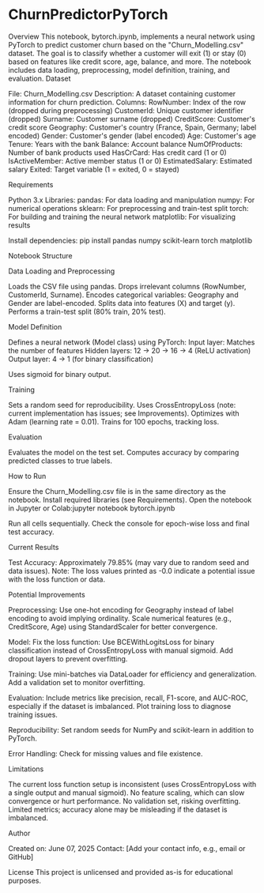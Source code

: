 # ChurnPredictorPyTorch
Overview
This notebook, bytorch.ipynb, implements a neural network using PyTorch to predict customer churn based on the "Churn_Modelling.csv" dataset. The goal is to classify whether a customer will exit (1) or stay (0) based on features like credit score, age, balance, and more. The notebook includes data loading, preprocessing, model definition, training, and evaluation.
Dataset

File: Churn_Modelling.csv
Description: A dataset containing customer information for churn prediction.
Columns:
RowNumber: Index of the row (dropped during preprocessing)
CustomerId: Unique customer identifier (dropped)
Surname: Customer surname (dropped)
CreditScore: Customer's credit score
Geography: Customer's country (France, Spain, Germany; label encoded)
Gender: Customer's gender (label encoded)
Age: Customer's age
Tenure: Years with the bank
Balance: Account balance
NumOfProducts: Number of bank products used
HasCrCard: Has credit card (1 or 0)
IsActiveMember: Active member status (1 or 0)
EstimatedSalary: Estimated salary
Exited: Target variable (1 = exited, 0 = stayed)



Requirements

Python 3.x
Libraries:
pandas: For data loading and manipulation
numpy: For numerical operations
sklearn: For preprocessing and train-test split
torch: For building and training the neural network
matplotlib: For visualizing results



Install dependencies:
pip install pandas numpy scikit-learn torch matplotlib

Notebook Structure

Data Loading and Preprocessing

Loads the CSV file using pandas.
Drops irrelevant columns (RowNumber, CustomerId, Surname).
Encodes categorical variables: Geography and Gender are label-encoded.
Splits data into features (X) and target (y).
Performs a train-test split (80% train, 20% test).


Model Definition

Defines a neural network (Model class) using PyTorch:
Input layer: Matches the number of features
Hidden layers: 12 → 20 → 16 → 4 (ReLU activation)
Output layer: 4 → 1 (for binary classification)


Uses sigmoid for binary output.


Training

Sets a random seed for reproducibility.
Uses CrossEntropyLoss (note: current implementation has issues; see Improvements).
Optimizes with Adam (learning rate = 0.01).
Trains for 100 epochs, tracking loss.


Evaluation

Evaluates the model on the test set.
Computes accuracy by comparing predicted classes to true labels.



How to Run

Ensure the Churn_Modelling.csv file is in the same directory as the notebook.
Install required libraries (see Requirements).
Open the notebook in Jupyter or Colab:jupyter notebook bytorch.ipynb


Run all cells sequentially.
Check the console for epoch-wise loss and final test accuracy.

Current Results

Test Accuracy: Approximately 79.85% (may vary due to random seed and data issues).
Note: The loss values printed as -0.0 indicate a potential issue with the loss function or data.

Potential Improvements

Preprocessing:
Use one-hot encoding for Geography instead of label encoding to avoid implying ordinality.
Scale numerical features (e.g., CreditScore, Age) using StandardScaler for better convergence.


Model:
Fix the loss function: Use BCEWithLogitsLoss for binary classification instead of CrossEntropyLoss with manual sigmoid.
Add dropout layers to prevent overfitting.


Training:
Use mini-batches via DataLoader for efficiency and generalization.
Add a validation set to monitor overfitting.


Evaluation:
Include metrics like precision, recall, F1-score, and AUC-ROC, especially if the dataset is imbalanced.
Plot training loss to diagnose training issues.


Reproducibility:
Set random seeds for NumPy and scikit-learn in addition to PyTorch.


Error Handling:
Check for missing values and file existence.



Limitations

The current loss function setup is inconsistent (uses CrossEntropyLoss with a single output and manual sigmoid).
No feature scaling, which can slow convergence or hurt performance.
No validation set, risking overfitting.
Limited metrics; accuracy alone may be misleading if the dataset is imbalanced.

Author

Created on: June 07, 2025
Contact: [Add your contact info, e.g., email or GitHub]

License
This project is unlicensed and provided as-is for educational purposes.
